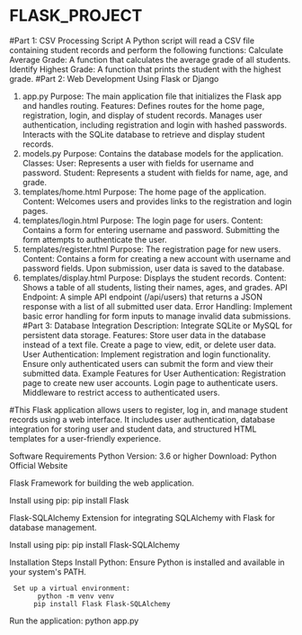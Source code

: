 # FLASK_PROJECT
#Part 1: CSV Processing Script
  A Python script will read a CSV file containing student records and perform the following functions:
  Calculate Average Grade: A function that calculates the average grade of all students.
  Identify Highest Grade: A function that prints the student with the highest grade.
#Part 2: Web Development Using Flask or Django
   1. app.py
      Purpose: The main application file that initializes the Flask app and handles routing.
      Features:
          Defines routes for the home page, registration, login, and display of student records.
          Manages user authentication, including registration and login with hashed passwords.
          Interacts with the SQLite database to retrieve and display student records.
  2. models.py
        Purpose: Contains the database models for the application.
        Classes:
        User: Represents a user with fields for username and password.
        Student: Represents a student with fields for name, age, and grade.
  3. templates/home.html
        Purpose: The home page of the application.
        Content: Welcomes users and provides links to the registration and login pages.
  4. templates/login.html
        Purpose: The login page for users.
        Content: Contains a form for entering username and password. Submitting the form attempts to authenticate the user.
  5. templates/register.html
        Purpose: The registration page for new users.
        Content: Contains a form for creating a new account with username and password fields. Upon submission, user data is saved to the database.
  6. templates/display.html
        Purpose: Displays the student records.
        Content: Shows a table of all students, listing their names, ages, and grades.
  API Endpoint:
         A simple API endpoint (/api/users) that returns a JSON response with a list of all submitted user data.
  Error Handling:
          Implement basic error handling for form inputs to manage invalid data submissions.
#Part 3: Database Integration
    Description:
         Integrate SQLite or MySQL for persistent data storage.
    Features:
         Store user data in the database instead of a text file.
         Create a page to view, edit, or delete user data.
    User Authentication:
          Implement registration and login functionality.
          Ensure only authenticated users can submit the form and view their submitted data.
    Example Features for User Authentication:
           Registration page to create new user accounts.
           Login page to authenticate users.
           Middleware to restrict access to authenticated users.

#This Flask application allows users to register, log in, and manage student records using a web interface. It includes user authentication, database integration for storing user and student data, and structured HTML templates for a user-friendly experience.

Software Requirements
Python
  Version: 3.6 or higher
  Download: Python Official Website

Flask
  Framework for building the web application.

Install using pip:
  pip install Flask

Flask-SQLAlchemy
   Extension for integrating SQLAlchemy with Flask for database management.

Install using pip:
    pip install Flask-SQLAlchemy

Installation Steps
    Install Python: Ensure Python is installed and available in your system's PATH.


     Set up a virtual environment:
           python -m venv venv
          pip install Flask Flask-SQLAlchemy

Run the application:
    python app.py


     

    




